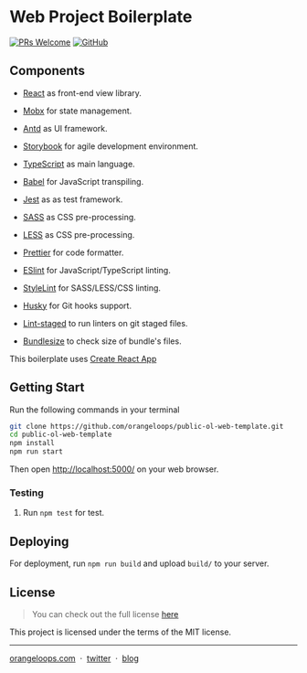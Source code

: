 # Web Project Boilerplate
[![PRs Welcome](https://img.shields.io/badge/PRs-welcome-orange.svg)](https://github.com/orangeloops/public-ol-web-template/pulls) [![GitHub](https://img.shields.io/github/license/orangeloops/public-ol-web-template.svg)](https://github.com/orangeloops/public-ol-web-template/blob/develop/LICENSE)

## Components

- [React](https://facebook.github.io/react/) as front-end view library.
- [Mobx](https://github.com/mobxjs/mobx/) for state management.
- [Antd](https://ant.design/) as UI framework.
- [Storybook](https://storybook.js.org/) for agile development environment.

- [TypeScript](https://www.typescriptlang.org/) as main language.
- [Babel](https://babeljs.io/) for JavaScript transpiling.
- [Jest](https://jestjs.io/) as as test framework.
- [SASS](https://sass-lang.com/) as CSS pre-processing.
- [LESS](http://lesscss.org/) as CSS pre-processing.

- [Prettier](https://prettier.io/) for code formatter.
- [ESlint](https://eslint.org/) for JavaScript/TypeScript linting.
- [StyleLint](https://stylelint.io/) for SASS/LESS/CSS linting.
- [Husky](https://github.com/typicode/husky/) for Git hooks support.
- [Lint-staged](https://github.com/okonet/lint-staged/) to run linters on git staged files.
- [Bundlesize](https://github.com/siddharthkp/bundlesize/) to check size of bundle's files.

This boilerplate uses [Create React App](https://github.com/facebook/create-react-app)


## Getting Start

Run the following commands in your terminal

```bash
git clone https://github.com/orangeloops/public-ol-web-template.git
cd public-ol-web-template
npm install
npm run start
```

Then open [http://localhost:5000/](http://localhost:5000/) on your web browser.

### Testing

1. Run `npm test` for test.

## Deploying

For deployment, run `npm run build` and upload `build/` to your server.

## License
>You can check out the full license [here](https://github.com/orangeloops/public-ol-web-template/blob/develop/LICENSE)

This project is licensed under the terms of the MIT license.

---

[orangeloops.com](https://www.orangeloops.com/) &nbsp;&middot;&nbsp;
[twitter](https://twitter.com/orangeloopsinc/) &nbsp;&middot;&nbsp;
[blog](https://orangeloops.com/blog/)
